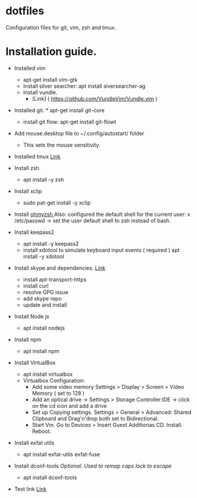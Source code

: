 # dotfiles
Configuration files for git, vim, zsh and tmux.

# Installation guide.
*	Installed vim 
	*	apt-get install vim-gtk
	*	Install silver searcher: apt install siversearcher-ag
	*	Install vundle.
		*	[Link] ( https://github.com/VundleVim/Vundle.vim )


*	 Installed git.
	*	apt-get install git-core
		*	install git flow: apt-get install git-flowt

*	Add mouse.desktop file to ~/.config/autostart/ folder
	*	This sets the mouse sensitivity.

*	Installed tmux [Link]( http://bogdanvlviv.com/posts/tmux/how-to-install-the-latest-tmux-on-ubuntu-16_04.html )

*	Install zsh.
	* apt install -y zsh

*	Install xclip
	* sudo pat-get install -y xclip

*	Install [ ohmyzsh ]( https://github.com/robbyrussell/oh-my-zsh )
		Also: configured the default shell for the current user:
			x /etc/passwd -> set the user default shell to zsh instead of
			bash.

*	Install keepass2
	*	apt install -y keepass2
	*	install xdotool to simulate keyboard input events ( required ) apt install -y xdotool

*	Install skype and dependencies. [Link]( https://askubuntu.com/questions/887389/how-to-install-skype-for-linux-in-ubuntu-16-04-via-console-only/887397 )
    *	install apt-transport-https
    *	install curl
    *	resolve GPG issue
    *	add skype repo
    *	update and install

*	Install Node js
	*	apt install nodejs

*	Install npm
	*	apt install npm

*	Install VirtualBox
	*	apt install virtualbox
	*	Virtualbox Configuration:
		*	Add some video memory Settings > Display > Screen > Video Memory ( set to 128 )
		*	Add an optical drive -> Settings > Storage Controller:IDE -> click on the cd icon and add a drive
		*   Set up Copying settings. Settings > General > Advanced: Shared Clipboard and Drag'n'drop both set to Bidirectional.
		*	Start Vm. Go to Devices > Insert Guest Additionas CD. Install. Reboot.

*	Install exfat utils
	*	apt install exfat-utils exfat-fuse

*	Install dconf-tools *Optional. Used to remap caps lock to escape*
	* apt install dconf-tools

*	Test link [Link](#dotfiles)
